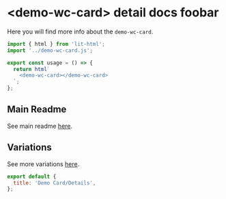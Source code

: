 # <demo-wc-card\> detail docs foobar

Here you will find more info about the `demo-wc-card`.

```js script
import { html } from 'lit-html';
import '../demo-wc-card.js';
```

```js story
export const usage = () => {
  return html`
    <demo-wc-card></demo-wc-card>
  `;
};
```

## Main Readme

See main readme [here](../README.md).

## Variations

See more variations [here](./variations.md).

```js script
export default {
  title: 'Demo Card/Details',
};
```
